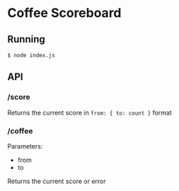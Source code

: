 # Coffee Scoreboard

## Running

    $ node index.js

## API

### /score

Returns the current score in `from: { to: count }` format

### /coffee

Parameters:
* from
* to

Returns the current score or error
